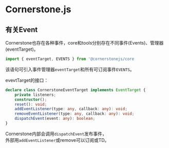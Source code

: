 # Cornerstone.js

## 有关Event

Cornerstone也存在各种事件，core和tools分别存在不同事件(Events)、管理器(eventTarget)。

```js
import { eventTarget, EVENTS } from '@cornerstonejs/core
```

该语句可引入事件管理器`eventTarget`和所有可订阅事件`EVENTS`。

evevtTarget的接口：

```ts
declare class CornerstoneEventTarget implements EventTarget {
    private listeners;
    constructor();
    reset(): void;
    addEventListener(type: any, callback: any): void;
    removeEventListener(type: any, callback: any): void;
    dispatchEvent(event: any): boolean;
}
```

Cornerstone内部会调用`dispatchEvent`发布事件，  
外部用`addEventListener`或remove可以订阅或TD。
